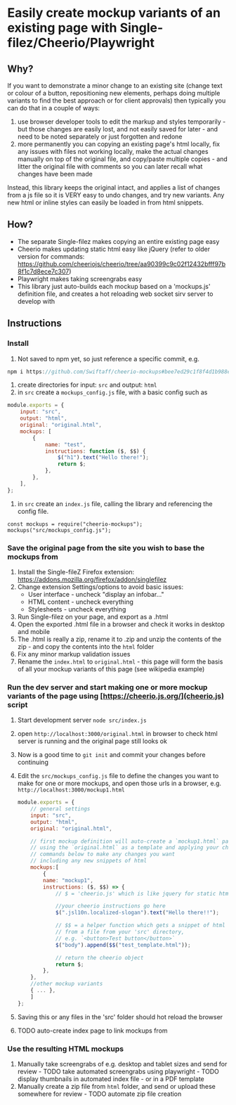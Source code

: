 # Easily create mockup variants of an existing page with Single-filez/Cheerio/Playwright

## Why?

If you want to demonstrate a minor change to an existing site (change text or colour of a button, repositioning new elements, perhaps doing multiple variants to find the best approach or for client approvals) then typically you can do that in a couple of ways:

1. use browser developer tools to edit the markup and styles temporarily - but those changes are easily lost, and not easily saved for later - and need to be noted separately or just forgotten and redone
1. more permanently you can copying an existing page's html locally, fix any issues with files not working locally, make the actual changes manually on top of the original file, and copy/paste multiple copies - and litter the original file with comments so you can later recall what changes have been made

Instead, this library keeps the original intact, and applies a list of changes from a js file so it is VERY easy to undo changes, and try new variants. Any new html or inline styles can easily be loaded in from html snippets.

## How?

-   The separate Single-filez makes copying an entire existing page easy
-   Cheerio makes updating static html easy like jQuery (refer to older version for commands: https://github.com/cheeriojs/cheerio/tree/aa90399c9c02f12432bfff97b8f1c7d8ece7c307)
-   Playwright makes taking screengrabs easy
-   This library just auto-builds each mockup based on a 'mockups.js' definition file, and creates a hot reloading web socket sirv server to develop with

## Instructions

### Install

1. Not saved to npm yet, so just reference a specific commit, e.g.

```js
npm i https://github.com/Swiftaff/cheerio-mockups#bee7ed29c1f8f4d1b988eb370911d75e43687561
```

1. create directories for input: `src` and output: `html`
1. in `src` create a `mockups_config.js` file, with a basic config such as

```js
module.exports = {
    input: "src",
    output: "html",
    original: "original.html",
    mockups: [
        {
            name: "test",
            instructions: function ($, $$) {
                $("h1").text("Hello there!");
                return $;
            },
        },
    ],
};
```

1. in `src` create an `index.js` file, calling the library and referencing the config file.

```
const mockups = require("cheerio-mockups");
mockups("src/mockups_config.js");
```

### Save the original page from the site you wish to base the mockups from

1. Install the Single-fileZ Firefox extension: https://addons.mozilla.org/firefox/addon/singlefilez
1. Change extension Settings/options to avoid basic issues:
    - User interface - uncheck "display an infobar..."
    - HTML content - uncheck everything
    - Stylesheets - uncheck everything
1. Run Single-filez on your page, and export as a .html
1. Open the exported .html file in a browser and check it works in desktop and mobile
1. The .html is really a zip, rename it to .zip and unzip the contents of the zip - and copy the contents into the `html` folder
1. Fix any minor markup validation issues
1. Rename the `index.html` to `original.html` - this page will form the basis of all your mockup variants of this page (see wikipedia example)

### Run the dev server and start making one or more mockup variants of the page using [https://cheerio.js.org/](cheerio.js) script

1. Start development server `node src/index.js`
1. open `http://localhost:3000/original.html` in browser to check html server is running and the original page still looks ok
1. Now is a good time to `git init` and commit your changes before continuing
1. Edit the `src/mockups_config.js` file to define the changes you want to make for one or more mockups, and open those urls in a browser, e.g. `http://localhost:3000/mockup1.html`

    ```js
    module.exports = {
        // general settings
        input: "src",
        output: "html",
        original: "original.html",

        // first mockup definition will auto-create a `mockup1.html` page
        // using the `original.html` as a template and applying your cheerio
        // commands below to make any changes you want
        // including any new snippets of html
        mockups:[
            {
            name: "mockup1",
            instructions: ($, $$) => {
                // $ = 'cheerio.js' which is like jquery for static html

                //your cheerio instructions go here
                $(".jsl10n.localized-slogan").text("Hello there!!");

                // $$ = a helper function which gets a snippet of html
                // from a file from your 'src' directory,
                // e.g. `<button>Test button</button>`
                $("body").append($$("test_template.html"));

                // return the cheerio object
                return $;
            },
        },
        //other mockup variants
        { ... },
        ]
    };
    ```

1. Saving this or any files in the 'src' folder should hot reload the browser
1. TODO auto-create index page to link mockups from

### Use the resulting HTML mockups

1. Manually take screengrabs of e.g. desktop and tablet sizes and send for review - TODO take automated screengrabs using playwright - TODO display thumbnails in automated index file - or in a PDF template
1. Manually create a zip file from `html` folder, and send or upload these somewhere for review - TODO automate zip file creation
